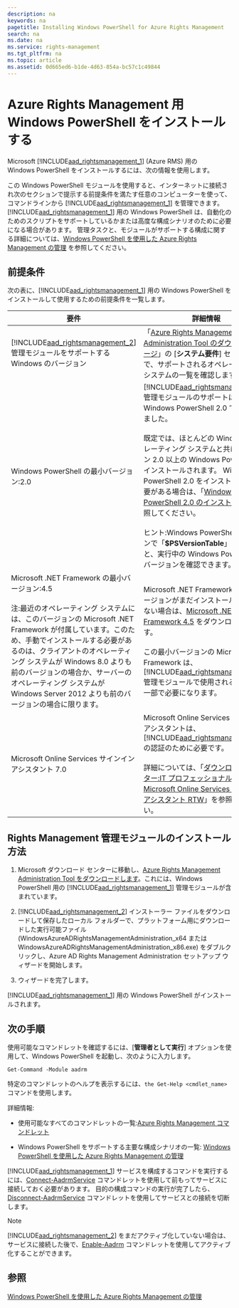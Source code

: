 ```yaml
---
description: na
keywords: na
pagetitle: Installing Windows PowerShell for Azure Rights Management
search: na
ms.date: na
ms.service: rights-management
ms.tgt_pltfrm: na
ms.topic: article
ms.assetid: 0d665ed6-b1de-4d63-854a-bc57c1c49844
---
```

# Azure Rights Management 用 Windows PowerShell をインストールする
Microsoft [!INCLUDE[aad_rightsmanagement_1](../Token/aad_rightsmanagement_1_md.md)] (Azure RMS) 用の Windows PowerShell をインストールするには、次の情報を使用します。

この Windows PowerShell モジュールを使用すると、インターネットに接続され次のセクションで提示する前提条件を満たす任意のコンピューターを使って、コマンドラインから [!INCLUDE[aad_rightsmanagement_1](../Token/aad_rightsmanagement_1_md.md)] を管理できます。[!INCLUDE[aad_rightsmanagement_1](../Token/aad_rightsmanagement_1_md.md)] 用の Windows PowerShell は、自動化のためのスクリプトをサポートしているかまたは高度な構成シナリオのために必要になる場合があります。 管理タスクと、モジュールがサポートする構成に関する詳細については、[Windows PowerShell を使用した Azure Rights Management の管理](../Topic/Administering_Azure_Rights_Management_by_Using_Windows_PowerShell.md) を参照してください。

## 前提条件
次の表に、[!INCLUDE[aad_rightsmanagement_1](../Token/aad_rightsmanagement_1_md.md)] 用の Windows PowerShell をインストールして使用するための前提条件を一覧します。

|要件|詳細情報|
|------|--------|
|[!INCLUDE[aad_rightsmanagement_2](../Token/aad_rightsmanagement_2_md.md)] 管理モジュールをサポートする Windows のバージョン|「[Azure Rights Management Administration Tool のダウンロード ページ](http://go.microsoft.com/fwlink/?LinkId=257721)」の [**システム要件**] セクションで、サポートされるオペレーティング システムの一覧を確認します。|
|Windows PowerShell の最小バージョン:2.0|[!INCLUDE[aad_rightsmanagement_2](../Token/aad_rightsmanagement_2_md.md)] 管理モジュールのサポートは、Windows PowerShell 2.0 で導入されました。<br /><br />既定では、ほとんどの Windows オペレーティング システムと共にバージョン 2.0 以上の Windows PowerShell がインストールされます。 Windows PowerShell 2.0 をインストールする必要がある場合は、「[Windows PowerShell 2.0 のインストール](http://msdn.microsoft.com/library/ff637750.aspx)」を参照してください。<br /><br />ヒント:Windows PowerShell セッションで「**$PSVersionTable**」と入力すると、実行中の Windows PowerShell のバージョンを確認できます。|
|Microsoft .NET Framework の最小バージョン:4.5<br /><br />注:最近のオペレーティング システムには、このバージョンの Microsoft .NET Framework が付属しています。このため、手動でインストールする必要があるのは、クライアントのオペレーティング システムが Windows 8.0 よりも前のバージョンの場合か、サーバーのオペレーティング システムが Windows Server 2012 よりも前のバージョンの場合に限ります。|Microsoft .NET Framework の最小バージョンがまだインストールされていない場合は、[Microsoft .NET Framework 4.5](http://www.microsoft.com/download/details.aspx?id=30653) をダウンロードできます。<br /><br />この最小バージョンの Microsoft .NET Framework は、[!INCLUDE[aad_rightsmanagement_2](../Token/aad_rightsmanagement_2_md.md)] 管理モジュールで使用されるクラスの一部で必要になります。|
|Microsoft Online Services サインイン アシスタント 7.0|Microsoft Online Services サインイン アシスタントは、[!INCLUDE[aad_rightsmanagement_1](../Token/aad_rightsmanagement_1_md.md)] の認証のために必要です。<br /><br />詳細については、「[ダウンロード センター:IT プロフェッショナル用 Microsoft Online Services サインイン アシスタント RTW](http://www.microsoft.com/en-us/download/details.aspx?id=41950)」を参照してください。|

## Rights Management 管理モジュールのインストール方法

1.  Microsoft ダウンロード センターに移動し、[Azure Rights Management Administration Tool をダウンロードします](https://go.microsoft.com/fwlink/?LinkId=257721)。これには、Windows PowerShell 用の [!INCLUDE[aad_rightsmanagement_1](../Token/aad_rightsmanagement_1_md.md)] 管理モジュールが含まれています。

2.  [!INCLUDE[aad_rightsmanagement_2](../Token/aad_rightsmanagement_2_md.md)] インストーラー ファイルをダウンロードして保存したローカル フォルダーで、プラットフォーム用にダウンロードした実行可能ファイル (WindowsAzureADRightsManagementAdministration_x64 または WindowsAzureADRightsManagementAdministration_x86.exe) をダブルクリックし、Azure AD Rights Management Administration セットアップ ウィザードを開始します。

3.  ウィザードを完了します。

[!INCLUDE[aad_rightsmanagement_1](../Token/aad_rightsmanagement_1_md.md)] 用の Windows PowerShell がインストールされます。

## 次の手順
使用可能なコマンドレットを確認するには、[**管理者として実行**] オプションを使用して、Windows PowerShell を起動し、次のように入力します。

```
Get-Command -Module aadrm
```
特定のコマンドレットのヘルプを表示するには、`the Get-Help <cmdlet_name>` コマンドを使用します。

詳細情報:

-   使用可能なすべてのコマンドレットの一覧:[Azure Rights Management コマンドレット](https://msdn.microsoft.com/library/windowsazure/dn629398.aspx)

-   Windows PowerShell をサポートする主要な構成シナリオの一覧: [Windows PowerShell を使用した Azure Rights Management の管理](../Topic/Administering_Azure_Rights_Management_by_Using_Windows_PowerShell.md)

[!INCLUDE[aad_rightsmanagement_1](../Token/aad_rightsmanagement_1_md.md)] サービスを構成するコマンドを実行するには、[Connect-AadrmService](https://msdn.microsoft.com/library/windowsazure/dn629415.aspx) コマンドレットを使用して前もってサービスに接続しておく必要があります。 目的の構成コマンドの実行が完了したら、[Disconnect-AadrmService](https://msdn.microsoft.com/library/windowsazure/dn629416.aspx) コマンドレットを使用してサービスとの接続を切断します。

> [!NOTE]
> [!INCLUDE[aad_rightsmanagement_2](../Token/aad_rightsmanagement_2_md.md)] をまだアクティブ化していない場合は、サービスに接続した後で、[Enable-Aadrm](https://msdn.microsoft.com/library/windowsazure/dn629412.aspx) コマンドレットを使用してアクティブ化することができます。

## 参照
[Windows PowerShell を使用した Azure Rights Management の管理](../Topic/Administering_Azure_Rights_Management_by_Using_Windows_PowerShell.md)

